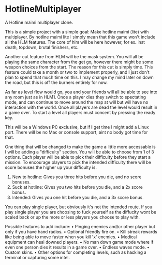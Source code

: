 # HotlineMultiplayer
A Hotline maimi multiplayer clone.

This is a simple project with a simple goal: Make hotline maimi (lite) with multiplayer.
By hotline maimi lite I simply mean that this game won't include all the HLM features.
The core of hlm will be here however, for ex. inst death, topdown, brutal finishers, etc.

Another cut feature from HLM will be the mask system. You will all be playing the same character from the get go, however there might be some weapon choices from the start. The reason for this cut is simply time. This feature could take a month or two to implement properly, and I just don't plan to spend that much time on this. I may change my mind later on down the road, but this is off the burners entirely for now.

As far as level flow would go, you and your friends will all be able to see into any room just as in HLM1. Once a player dies they switch to spectating mode, and can continue to move around the map at will but will have no interaction with the world. Once all players are dead the level would result in a game over. To start a level all players must concent by pressing the ready key.

This will be a Windows PC exclusive, but if I get time I might add a Linux port. There will be no Mac or console support, aint no body got time for that.

One thing that will be changed to make the game a little more accessable is I will be adding a "difficulty" section.
You will be able to choose from 1 of 3 options. 
Each player will be able to pick their difficulty before they start a mission.
To encourage players to pick the intended difficulty there will be score bonuses the higher up your difficulty is.

1. New to hotline: Gives you three hits before you die, and no score bonuses.
2. Suck at hotline: Gives you two hits before you die, and a 2x score bonus.
3. Intended: Gives you one hit before you die, and a 3x score bonus.

You can play single player, but obviously it's not the intended route. If you play single player you are choosing to fuck yourself as the diffuclty wont be scaled back or up the more or less players you choose to play with.

Possible features to add include: 
• Pinging enemies and/or other player but only if you have hand radios.
• Optional friendly fire on.
• Kill streak rewards like being able to move faster when you kill 'x' enemies.
• Medical equipment can heal downed players.
• No man down game mode where if even one person dies it results in a game over.
• Endless waves mode.
• Custom skins.
• Other options for completing levels, such as hacking a terminal or capturing some intel.
